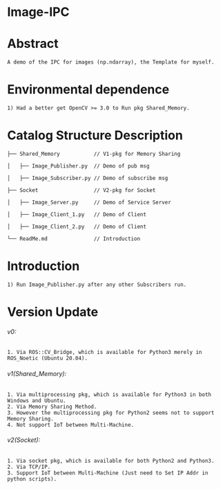# Image-IPC

# Abstract

    A demo of the IPC for images (np.ndarray), the Template for myself.

# Environmental dependence

    1) Had a better get OpenCV >= 3.0 to Run pkg Shared_Memory.

# Catalog Structure Description

    ├── Shared_Memory           // V1-pkg for Memory Sharing
    
    │   ├── Image_Publisher.py  // Demo of pub msg

    │   ├── Image_Subscriber.py // Demo of subscribe msg

    ├── Socket                  // V2-pkg for Socket
    
    │   ├── Image_Server.py     // Demo of Service Server

    │   ├── Image_Client_1.py   // Demo of Client

    │   ├── Image_Client_2.py   // Demo of Client

    └── ReadMe.md               // Introduction

# Introduction

    1) Run Image_Publisher.py after any other Subscribers run.

# Version Update

###### v0:

    1. Via ROS::CV_Bridge, which is available for Python3 merely in ROS_Noetic (Ubuntu 20.04).

###### v1(Shared_Memory):

    1. Via multiprocessing pkg, which is available for Python3 in both Windows and Ubuntu.
    2. Via Memory Sharing Method.
    3. However the multiprocessing pkg for Python2 seems not to support Memory Sharing.
    4. Not support IoT between Multi-Machine.

###### v2(Socket):

    1. Via socket pkg, which is available for both Python2 and Python3.
    2. Via TCP/IP.
    3. Support IoT between Multi-Machine (Just need to Set IP Addr in python scripts).